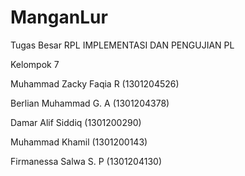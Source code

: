 # ManganLur
Tugas Besar RPL IMPLEMENTASI DAN PENGUJIAN PL 

Kelompok 7

Muhammad Zacky Faqia R	(1301204526)

Berlian Muhammad G. A		(1301204378)

Damar Alif Siddiq			(1301200290)

Muhammad Khamil		(1301200143)

Firmanessa Salwa S. P		(1301204130)
